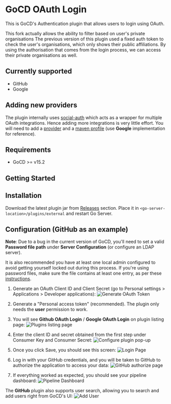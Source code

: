 # GoCD OAuth Login
This is GoCD's Authentication plugin that allows users to login using OAuth.

This fork actually allows the ability to filter based on user's private organisations
The previous version of this plugin used a fixed auth token to check the user's organisations,
which only shows their public affiliations. By using the authorisation that comes from the login
process, we can access their private organisations as well.

## Currently supported
* GitHub
* Google

## Adding new providers
The plugin internally uses [social-auth](https://github.com/3pillarlabs/socialauth) which acts as a wrapper for multiple OAuth integrations. Hence adding more integrations is very little effort. You will need to add a [provider](https://github.com/srinivasupadhya/gocd-oauth-login/blob/master/src/main/java/com/tw/go/plugin/provider/Provider.java) and a [maven profile](https://github.com/srinivasupadhya/gocd-oauth-login/blob/master/pom.xml#L65) (use **Google** implementation for reference).

## Requirements
* GoCD >= v15.2

## Getting Started

## Installation

Download the latest plugin jar from [Releases](https://github.com/srinivasupadhya/gocd-oauth-login/releases) section. Place it in `<go-server-location>/plugins/external` and restart Go Server.

## Configuration (GitHub as an example)

**Note**: Due to a bug in the current version of GoCD, you'll need to set a valid **Password file path** under **Server Configuration** (or configure an LDAP server).

It is also recommended you have at least one local admin configured to avoid getting yourself locked out during this process. If you're using password files, make sure the file contains at least one entry, as per these [instructions](https://github.com/gocd/documentation/blob/master/user/configuration/dev_authentication.md#file-based-authentication).

1. Generate an OAuth Client ID and Client Secret (go to Personal settings > Applications > Developer applications): ![Generate OAuth Token][1]

1. Generate a "Personal access token" (recommended). The plugin only needs the **user** permission to work.

1. You will see **Github OAuth Login** / **Google OAuth Login** on plugin listing page: ![Plugins listing page][2]

1. Enter the client ID and secret obtained from the first step under Consumer Key and Consumer Secret: ![Configure plugin pop-up][3]

1. Once you click Save, you should see this screen: ![Login Page][4]

1. Log in with your GitHub credentials, and you will be taken to GitHub to authorize the application to access your data: ![GitHub authorize page][5]

1. If everything worked as expected, you should see your pipeline dashboard: ![Pipeline Dashboard][6]

The **GitHub** plugin also supports user search, allowing you to search and add users right from GoCD's UI:
![Add User][7]

[1]: images/generate-oauth-token.png  "Generate OAuth Token"
[2]: images/list-plugin.png  "List Plugin"
[3]: images/configure-plugin.png  "Configure Plugin"
[4]: images/login-page.png  "Login Page"
[5]: images/github-login.png  "Authorize GitHub Login"
[6]: images/successful-login.png  "On Successful Login"
[7]: images/add-user.png  "Add User"

